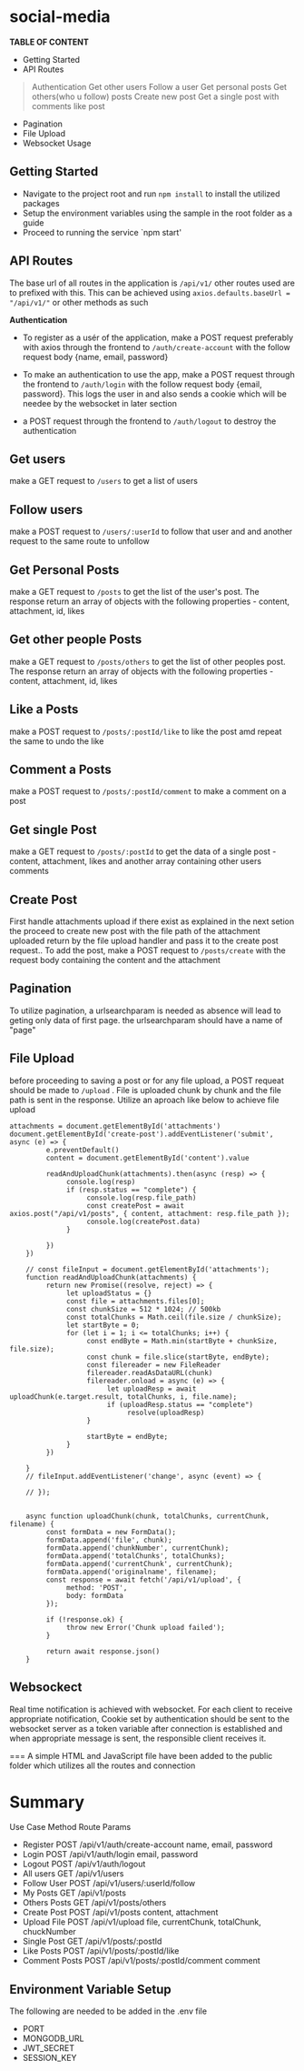 # social-media

__TABLE OF CONTENT__
* Getting Started
* API Routes
> Authentication
> Get other users
> Follow a user
> Get personal posts
> Get others(who u follow) posts
> Create new post
> Get a single post with comments
> like post

* Pagination
* File Upload
* Websocket Usage

## Getting Started 
* Navigate to the project root and run `npm install` to install the utilized packages
* Setup the environment variables using the sample in the root folder as a guide
* Proceed to running the service `npm start'


## API Routes
The base url of all routes in the application is `/api/v1/`
other routes used are to prefixed with this. This can be achieved using `axios.defaults.baseUrl = "/api/v1/"` or other methods as such

__Authentication__
* To register as a usér of the application, make a POST request preferably with axios through the frontend to `/auth/create-account` with the follow request body {name, email, password}

* To make an authentication to use the app, make a POST request through the frontend to `/auth/login` with the follow request body {email, password}. This logs the user in and also sends a cookie which will be  needee by the websocket in later section

* a POST request through the frontend to `/auth/logout` to destroy the authentication

## __Get users__
make a GET request to `/users` to get a list of users

## __Follow users__
make a POST request to `/users/:userId` to follow that user and and another request to the same route to unfollow

## __Get Personal Posts__
make a GET request to `/posts` to get the list of the user's post. The response return an array of objects with the following properties - content, attachment, id, likes

## __Get other people Posts__
make a GET request to `/posts/others` to get the list of other peoples post. The response return an array of objects with the following properties - content, attachment, id, likes

## __Like a Posts__
make a POST request to `/posts/:postId/like` to like the post amd repeat the same to undo the like

## __Comment a Posts__
make a POST request to `/posts/:postId/comment` to make a comment on a post
 
## __Get single Post__
make a GET request to `/posts/:postId` to  get the data of a single post - content, attachment, likes and another array containing other users comments
 
## __Create Post__
First handle attachments upload if there exist as explained in the next setion the proceed to create new post with the file path of the attachment uploaded return by the file upload handler and pass it to the create post request.. To add the post, make a POST request to `/posts/create` with the request body containing the content and the attachment
 
 
## Pagination
 To utilize pagination, a urlsearchparam is needed as absence will lead to geting only data of first page. the urlsearchparam should have a name of "page"
 
 
 ## File Upload
 before proceeding to saving a post or for any file upload,  a POST requeat should be made to `/upload` . File is uploaded chunk by chunk and the file path is sent in the response.
 Utilize an aproach like below to achieve file upload
 ```
attachments = document.getElementById('attachments')
document.getElementById('create-post').addEventListener('submit', async (e) => {
          e.preventDefault()
          content = document.getElementById('content').value

          readAndUploadChunk(attachments).then(async (resp) => {
               console.log(resp)
               if (resp.status == "complete") {
                    console.log(resp.file_path)
                    const createPost = await axios.post("/api/v1/posts", { content, attachment: resp.file_path });
                    console.log(createPost.data)
               }

          })
     })

     // const fileInput = document.getElementById('attachments');
     function readAndUploadChunk(attachments) {
          return new Promise((resolve, reject) => {
               let uploadStatus = {}
               const file = attachments.files[0];
               const chunkSize = 512 * 1024; // 500kb
               const totalChunks = Math.ceil(file.size / chunkSize);
               let startByte = 0;
               for (let i = 1; i <= totalChunks; i++) {
                    const endByte = Math.min(startByte + chunkSize, file.size);
                    const chunk = file.slice(startByte, endByte);
                    const filereader = new FileReader
                    filereader.readAsDataURL(chunk)
                    filereader.onload = async (e) => {
                         let uploadResp = await uploadChunk(e.target.result, totalChunks, i, file.name);
                         if (uploadResp.status == "complete")
                              resolve(uploadResp)
                    }

                    startByte = endByte;
               }
          })

     }
     // fileInput.addEventListener('change', async (event) => {

     // });


     async function uploadChunk(chunk, totalChunks, currentChunk, filename) {
          const formData = new FormData();
          formData.append('file', chunk);
          formData.append('chunkNumber', currentChunk);
          formData.append('totalChunks', totalChunks);
          formData.append('currentChunk', currentChunk);
          formData.append('originalname', filename);
          const response = await fetch('/api/v1/upload', {
               method: 'POST',
               body: formData
          });

          if (!response.ok) {
               throw new Error('Chunk upload failed');
          }

          return await response.json()
     }

 ```
 
 
 ## Websockect
 Real time notification is achieved with websocket. For each client to receive appropriate notification, Cookie set by authentication should be sent to the websocket server as a token variable after connection is established and when appropriate message is sent, the responsible client receives it.
 
 ===
 A simple HTML and JavaScript file have been added to the public folder which utilizes all the routes and connection
 
 
 # Summary
 Use Case         Method        Route                                     Params
* Register          POST            /api/v1/auth/create-account        name, email, password
* Login              POST            /api/v1/auth/login              email, password
* Logout           POST            /api/v1/auth/logout
* All users         GET              /api/v1/users
* Follow User    POST            /api/v1/users/:userId/follow
* My Posts        GET              /api/v1/posts
* Others Posts   GET              /api/v1/posts/others
* Create Post     POST           /api/v1/posts                      content, attachment
* Upload File    POST           /api/v1/upload                     file, currentChunk, totalChunk, chuckNumber
* Single Post     GET              /api/v1/posts/:postId
* Like Posts       POST            /api/v1/posts/:postId/like
* Comment Posts    POST            /api/v1/posts/:postId/comment    comment


## Environment Variable Setup
The following are needed to be added in the .env file
* PORT
* MONGODB_URL
* JWT_SECRET
* SESSION_KEY
